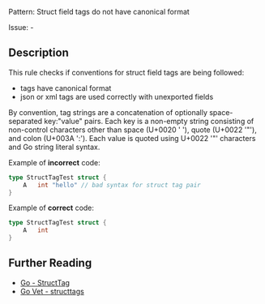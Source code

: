 Pattern: Struct field tags do not have canonical format

Issue: -

## Description

This rule checks if conventions for struct field tags are being followed:
- tags have canonical format
- json or xml tags are used correctly with unexported fields


By convention, tag strings are a concatenation of optionally space-separated key:"value" pairs. Each key is a non-empty string consisting of non-control characters other than space (U+0020 ' '), quote (U+0022 '"'), and colon (U+003A ':'). Each value is quoted using U+0022 '"' characters and Go string literal syntax.

Example of **incorrect** code:

```go
type StructTagTest struct {
	A   int "hello"	// bad syntax for struct tag pair
}
```

Example of **correct** code:

```go
type StructTagTest struct {
	A   int
}
```

## Further Reading

* [Go - StructTag](https://golang.org/pkg/reflect/#StructTag)
* [Go Vet - structtags](https://golang.org/cmd/vet/#hdr-Struct_tags)
